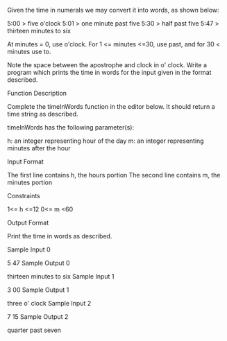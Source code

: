 Given the time in numerals we may convert it into words, as shown below:

5:00 > five o'clock
5:01 > one minute past five
5:30 > half past five
5:47 > thirteen minutes to six

At minutes = 0, use o'clock. For 1 <= minutes <=30, use past, and for 30 < minutes use to.

Note the space between the apostrophe and clock in o' clock. Write a program which prints the time in words for the input given in the format described.

Function Description

Complete the timeInWords function in the editor below. It should return a time string as described.

timeInWords has the following parameter(s):

h: an integer representing hour of the day
m: an integer representing minutes after the hour

Input Format

The first line contains h, the hours portion The second line contains m, the minutes portion

Constraints

1<= h <=12
0<= m <60

Output Format

Print the time in words as described.

Sample Input 0

5
47
Sample Output 0

thirteen minutes to six
Sample Input 1

3
00
Sample Output 1

three o' clock
Sample Input 2

7
15
Sample Output 2

quarter past seven
